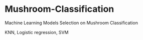 # Mushroom-Classification
Machine Learning Models Selection on Mushroom Classification

KNN, Logistic regression, SVM
